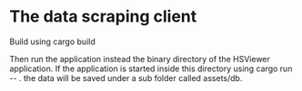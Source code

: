 # The data scraping client

Build using cargo build

Then run the application instead the binary directory of the HSViewer application. If the application is started inside this directory
using cargo run -- . the data will be saved under a sub folder called assets/db.
